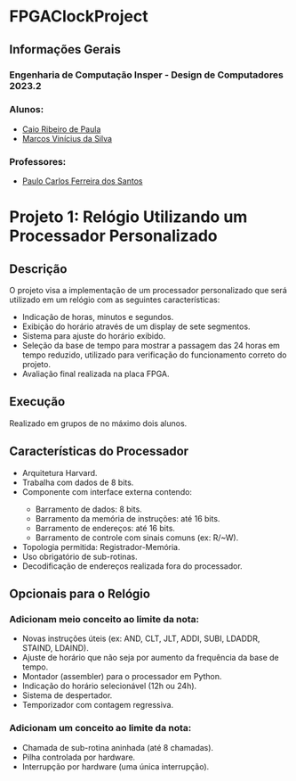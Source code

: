 # FPGAClockProject

<h2>Informações Gerais</h2>

<h3>Engenharia de Computação Insper - Design de Computadores 2023.2</h3>

<h3>Alunos:</h3>
<ul>
  <li><a href=https://www.linkedin.com/in/caio-ribeiro-de-paula-8b5999193/>Caio Ribeiro de Paula</a></li>
  <li><a href=https://www.linkedin.com/in/marcosvinis/>Marcos Vinícius da Silva</a></li>
</ul>

<h3>Professores:</h3> 
<ul>
  <li><a href=https://www.insper.edu.br/pesquisa-e-conhecimento/docentes-pesquisadores/paulo-carlos-ferreira-dos-santos/>Paulo Carlos Ferreira dos Santos</a></li>
</ul>

<h1>Projeto 1: Relógio Utilizando um Processador Personalizado</h1>

<h2>Descrição</h2>
<p>O projeto visa a implementação de um processador personalizado que será utilizado em um relógio com as seguintes características:</p>
<ul>
    <li>Indicação de horas, minutos e segundos.</li>
    <li>Exibição do horário através de um display de sete segmentos.</li>
    <li>Sistema para ajuste do horário exibido.</li>
    <li>Seleção da base de tempo para mostrar a passagem das 24 horas em tempo reduzido, utilizado para verificação do funcionamento correto do projeto.</li>
    <li>Avaliação final realizada na placa FPGA.</li>
</ul>

<h2>Execução</h2>
<p>Realizado em grupos de no máximo dois alunos.</p>

<h2>Características do Processador</h2>
<ul>
    <li>Arquitetura Harvard.</li>
    <li>Trabalha com dados de 8 bits.</li>
    <li>Componente com interface externa contendo:</li>
    <ul>
        <li>Barramento de dados: 8 bits.</li>
        <li>Barramento da memória de instruções: até 16 bits.</li>
        <li>Barramento de endereços: até 16 bits.</li>
        <li>Barramento de controle com sinais comuns (ex: R/~W).</li>
    </ul>
    <li>Topologia permitida: Registrador-Memória.</li>
    <li>Uso obrigatório de sub-rotinas.</li>
    <li>Decodificação de endereços realizada fora do processador.</li>
</ul>

<h2>Opcionais para o Relógio</h2>
<h3>Adicionam meio conceito ao limite da nota:</h3>
<ul>
    <li>Novas instruções úteis (ex: AND, CLT, JLT, ADDI, SUBI, LDADDR, STAIND, LDAIND).</li>
    <li>Ajuste de horário que não seja por aumento da frequência da base de tempo.</li>
    <li>Montador (assembler) para o processador em Python.</li>
    <li>Indicação do horário selecionável (12h ou 24h).</li>
    <li>Sistema de despertador.</li>
    <li>Temporizador com contagem regressiva.</li>
</ul>

<h3>Adicionam um conceito ao limite da nota:</h3>
<ul>
    <li>Chamada de sub-rotina aninhada (até 8 chamadas).</li>
    <li>Pilha controlada por hardware.</li>
    <li>Interrupção por hardware (uma única interrupção).</li>
</ul>

</body>
</html>

